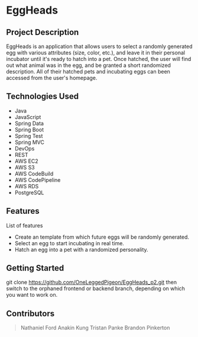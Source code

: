 # EggHeads

## Project Description

EggHeads is an application that allows users to select a randomly generated egg with various attributes (size, color, etc.), and leave it in their personal incubator until it's ready to hatch into a pet. Once hatched, the user will find out what animal was in the egg, and be granted a short randomized description. All of their hatched pets and incubating eggs can been accessed from the user's homepage.

## Technologies Used

* Java
* JavaScript
* Spring Data
* Spring Boot
* Spring Test
* Spring MVC
* DevOps
* REST
* AWS EC2
* AWS S3
* AWS CodeBuild
* AWS CodePipeline
* AWS RDS
* PostgreSQL

## Features

List of features
* Create an template from which future eggs will be randomly generated.
* Select an egg to start incubating in real time.
* Hatch an egg into a pet with a randomized personality.

## Getting Started
   
git clone https://github.com/OneLeggedPigeon/EggHeads_p2.git
then switch to the orphaned frontend or backend branch, depending on which you want to work on.

## Contributors

> Nathaniel Ford
> Anakin Kung
> Tristan Panke
> Brandon Pinkerton
